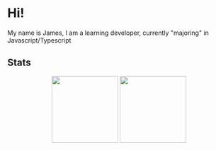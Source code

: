 # Hi!

My name is James, I am a learning developer, currently "majoring" in Javascript/Typescript

## Stats
<div align="center">
  <img height="150em" src="https://github-readme-stats.vercel.app/api?username=jamesinaxx&count_private=true&show_icons=true&theme=dark" />
  <img height="150em" src="https://github-readme-stats.vercel.app/api/top-langs/?username=jamesinaxx&theme=dark&layout=compact&langs_count=6" />
</div>
